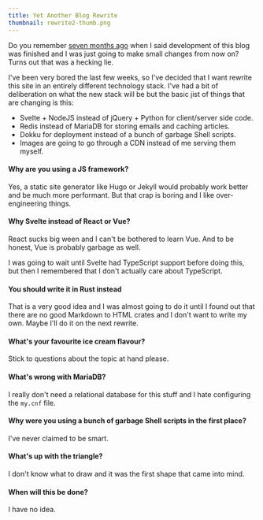 ```yaml
---
title: Yet Another Blog Rewrite
thumbnail: rewrite2-thumb.png
---
```


Do you remember [seven months ago](/post/blog2_release) when I said
development of this blog was finished and I was just going to make small
changes from now on? Turns out that was a hecking lie.

I've been very bored the last few weeks, so I've decided that I want rewrite
this site in an entirely different technology stack. I've had a bit of
deliberation on what the new stack will be but the basic jist of things that
are changing is this:

* Svelte + NodeJS instead of jQuery + Python for client/server side code.
* Redis instead of MariaDB for storing emails and caching articles.
* Dokku for deployment instead of a bunch of garbage Shell scripts.
* Images are going to go through a CDN instead of me serving them myself.

#### Why are you using a JS framework?

Yes, a static site generator like Hugo or Jekyll would probably work better
and be much more performant. But that crap is boring and I like
over-engineering things.

#### Why Svelte instead of React or Vue?

React sucks big ween and I can't be bothered to learn Vue. And to be honest,
Vue is probably garbage as well.

I was going to wait until Svelte had TypeScript support before doing this, but
then I remembered that I don't actually care about TypeScript.

#### You should write it in Rust instead

That is a very good idea and I was almost going to do it until I found out
that there are no good Markdown to HTML crates and I don't want to write my
own. Maybe I'll do it on the next rewrite.

#### What's your favourite ice cream flavour?

Stick to questions about the topic at hand please.

#### What's wrong with MariaDB?

I really don't need a relational database for this stuff and I hate
configuring the `my.cnf` file.

#### Why were you using a bunch of garbage Shell scripts in the first place?

I've never claimed to be smart.

#### What's up with the triangle?

I don't know what to draw and it was the first shape that came into mind.

#### When will this be done?

I have no idea.
